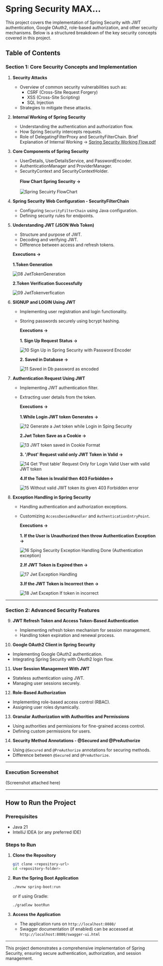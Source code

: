 # Spring Security MAX...

This project covers the implementation of Spring Security with JWT authentication, Google OAuth2, role-based authorization, and other security mechanisms. Below is a structured breakdown of the key security concepts covered in this project.

## Table of Contents

### **Section 1: Core Security Concepts and Implementation**
1. **Security Attacks**
   - Overview of common security vulnerabilities such as:
     - CSRF (Cross-Site Request Forgery)
     - XSS (Cross-Site Scripting)
     - SQL Injection
   - Strategies to mitigate these attacks.

2. **Internal Working of Spring Security**
   - Understanding the authentication and authorization flow.
   - How Spring Security intercepts requests.
   - Role of DelegatingFilterProxy and SecurityFilterChain.
   Brief Explanation of Internal Working -> [Spring Security Working Flow.pdf](https://github.com/user-attachments/files/18874505/Spring.Security.Working.Flow.pdf)

3. **Core Components of Spring Security**
   - UserDetails, UserDetailsService, and PasswordEncoder.
   - AuthenticationManager and ProviderManager.
   - SecurityContext and SecurityContextHolder.
<br><br>
**Flow Chart Spring Security ->**
<br><br>
![Spring Secuirty FlowChart](https://github.com/user-attachments/assets/6910a91d-bb10-4e14-be40-327e3543e9a8)


4. **Spring Security Web Configuration - SecurityFilterChain**
   - Configuring `SecurityFilterChain` using Java configuration.
   - Defining security rules for endpoints.

5. **Understanding JWT (JSON Web Token)**
   - Structure and purpose of JWT.
   - Decoding and verifying JWT.
   - Difference between access and refresh tokens.
  
    **Executions ->**
   <br><br>
   **1.Token Generation**
   
   ![08 JwtTokenGeneration](https://github.com/user-attachments/assets/c0614b1f-d5ea-45ac-964c-c84b1dba27f5)

   **2.Token Verification Successfully** 

   ![09 JwtTokenverfication](https://github.com/user-attachments/assets/4e1f5893-42ac-4609-8917-5ab4e0a2899f)
   

7. **SIGNUP and LOGIN Using JWT**
   - Implementing user registration and login functionality.
   - Storing passwords securely using bcrypt hashing.

     **Executions ->**
     <br><br>
     **1. Sign Up Request Status ->**
         
     ![10 Sign Up in Spring Security with Password Encoder](https://github.com/user-attachments/assets/77ffe071-37f7-4444-9927-40eab4efdc05)

     **2. Saved in Database ->**
        
     ![11 Saved in Db password as encoded](https://github.com/user-attachments/assets/c7f3c5f4-12dd-46c2-985e-86a6d2a01271)


8. **Authentication Request Using JWT**
   - Implementing JWT authentication filter.
   - Extracting user details from the token.

      **Executions ->**
     <br><br>
     **1.While Login JWT token Generates ->**
     
     ![12 Generate a Jwt token while Login in Sping Security](https://github.com/user-attachments/assets/cadb0749-0cf4-47df-ba9c-2a9b53e2c38e)
  
     **2.Jwt Token Save as a Cookie ->**
     
     ![13 JWT token saved in Cookie Format](https://github.com/user-attachments/assets/fc96e7fc-362f-4230-82f5-9ed7511254c5)
  
     **3. '/Post' Request valid only JWT Token in Valid ->**
     
     ![14 Get 'Post table' Request Only for Login Valid User with valid JWT token](https://github.com/user-attachments/assets/ce252ecc-9967-4f85-94f7-22f9a2fc7f84)
  
     **4.If the Token is Invalid then 403 Forbidden->**
     
     ![15 Without valid  JWT  token its given 403 Forbidden error](https://github.com/user-attachments/assets/4d056140-663d-44cf-9be1-02d8b7222fb2)


9. **Exception Handling in Spring Security**
   - Handling authentication and authorization exceptions.
   - Customizing `AccessDeniedHandler` and `AuthenticationEntryPoint`.

     **Executions ->**
     <br><br>
     **1. If the User is Unauthorized then throw Authentication Exception ->**
        
     ![16 Sping Security Exception Handling Done (Authentication exception)](https://github.com/user-attachments/assets/31b82ffa-2153-4294-8d76-0957cf5dfa50)
  
     **2.If JWT Token is Expired then ->**
     
     ![17 Jwt Exception Handling ](https://github.com/user-attachments/assets/0e69eab7-825e-4752-b19e-33148de793a5)
     
     **3.If the JWT Token is Incorrect then  ->**
     
     ![18 Jwt Exception If token in incorrect ](https://github.com/user-attachments/assets/d022b62e-3585-457e-82f7-583d5976b482)


---

### **Section 2: Advanced Security Features**
9. **JWT Refresh Token and Access Token-Based Authentication**
   - Implementing refresh token mechanism for session management.
   - Handling token expiration and renewal process.

10. **Google OAuth2 Client in Spring Security**
   - Implementing Google OAuth2 authentication.
   - Integrating Spring Security with OAuth2 login flow.

11. **User Session Management With JWT**
   - Stateless authentication using JWT.
   - Managing user sessions securely.

12. **Role-Based Authorization**
   - Implementing role-based access control (RBAC).
   - Assigning user roles dynamically.

13. **Granular Authorization with Authorities and Permissions**
   - Using authorities and permissions for fine-grained access control.
   - Defining custom permissions for users.

14. **Security Method Annotations - @Secured and @PreAuthorize**
   - Using `@Secured` and `@PreAuthorize` annotations for securing methods.
   - Difference between `@Secured` and `@PreAuthorize`.

---

### **Execution Screenshot**
(Screenshot attached here)

---

## **How to Run the Project**

### **Prerequisites**
- Java 21
- IntelliJ IDEA (or any preferred IDE)

### **Steps to Run**
1. **Clone the Repository**
   ```bash
   git clone <repository-url>
   cd <repository-folder>
   ```
2. **Run the Spring Boot Application**
   ```bash
   ./mvnw spring-boot:run
   ```
   or if using Gradle:
   ```bash
   ./gradlew bootRun
   ```

3. **Access the Application**
   - The application runs on `http://localhost:8080/`
   - Swagger documentation (if enabled) can be accessed at `http://localhost:8080/swagger-ui.html`

---

This project demonstrates a comprehensive implementation of Spring Security, ensuring secure authentication, authorization, and session management.

